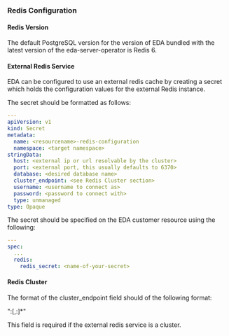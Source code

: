 ### Redis Configuration

#### Redis Version

The default PostgreSQL version for the version of EDA bundled with the latest version of the eda-server-operator is Redis 6.

#### External Redis Service

EDA can be configured to use an external redis cache by creating a secret which holds the configuration values for the external Redis instance.

The secret should be formatted as follows:

```yaml
---
apiVersion: v1
kind: Secret
metadata:
  name: <resourcename>-redis-configuration
  namespace: <target namespace>
stringData:
  host: <external ip or url resolvable by the cluster>
  port: <external port, this usually defaults to 6370>
  database: <desired database name>
  cluster_endpoint: <see Redis Cluster section>
  username: <username to connect as>
  password: <password to connect with>
  type: unmanaged
type: Opaque
```

The secret should be specified on the EDA customer resource using the following:

```yaml
---
spec:
  ...
  redis:
    redis_secret: <name-of-your-secret>
```

#### Redis Cluster

The format of the cluster_endpoint field should of the following format:

"<host>:<port>[,<host>:<port>]*"

This field is required if the external redis service is a cluster.
